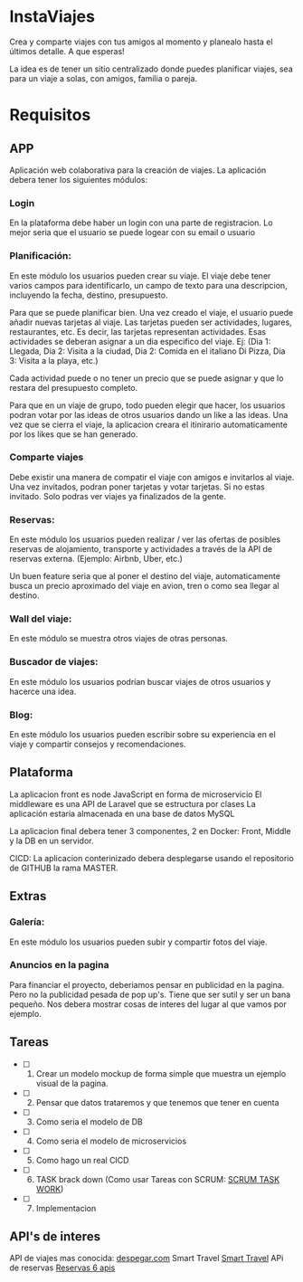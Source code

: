 # InstaViajes
Crea y comparte viajes con tus amigos al momento y planealo hasta el últimos detalle. A que esperas! 

La idea es de tener un sitio centralizado donde puedes planificar viajes, sea para un viaje a solas, con amigos, familia o pareja. 

# Requisitos

## APP
Aplicación web colaborativa para la creación de viajes. La aplicación debera tener los siguientes módulos:

### Login 
En la plataforma debe haber un login con una parte de registracion. Lo mejor seria que el usuario se puede logear con su email o usuario

### Planificación: 
En este módulo los usuarios pueden crear su viaje. El viaje debe tener varios campos para identificarlo, un campo de texto para una descripcion, incluyendo la fecha, destino, presupuesto.

Para que se puede planificar bien. Una vez creado el viaje, el usuario puede añadir nuevas tarjetas al viaje. Las tarjetas pueden ser actividades, lugares, restaurantes, etc. Es decir, las tarjetas representan actividades. Esas actividades se deberan asignar a un dia especifico del viaje. 
Ej: (Dia 1: Llegada, Dia 2: Visita a la ciudad, Dia 2: Comida en el italiano Di Pizza, Dia 3: Visita a la playa, etc.) 

Cada actividad puede o no tener un precio que se puede asignar y que lo restara del presupuesto completo.

Para que en un viaje de grupo, todo pueden elegir que hacer, los usuarios podran votar por las ideas de otros usuarios dando un like a las ideas. Una vez que se cierra el viaje, la aplicacion creara el itinirario automaticamente por los likes que se han generado.

### Comparte viajes
Debe existir una manera de compatir el viaje con amigos e invitarlos al viaje. Una vez invitados, podran poner tarjetas y votar tarjetas. Si no estas invitado. Solo podras ver viajes ya finalizados de la gente.

### Reservas: 
En este módulo los usuarios pueden realizar / ver las ofertas de posibles reservas de alojamiento, transporte y actividades a través de la API de reservas externa. (Ejemplo: Airbnb, Uber, etc.) 

Un buen feature seria que al poner el destino del viaje, automaticamente busca un precio aproximado del viaje en avion, tren o como sea llegar al destino.

### Wall del viaje: 
En este módulo se muestra otros viajes de otras personas.

### Buscador de viajes: 
En este módulo los usuarios podrían buscar viajes de otros usuarios y hacerce una idea.

### Blog: 
En este módulo los usuarios pueden escribir sobre su experiencia en el viaje y compartir consejos y recomendaciones.


## Plataforma

La aplicacion front es node JavaScript en forma de microservicio
El middleware es una API de Laravel que se estructura por clases
La aplicación estaría almacenada en una base de datos MySQL

La aplicacion final debera tener 3 componentes, 2 en Docker: Front, Middle y la DB en un servidor.

CICD: La aplicacion conterinizado debera desplegarse usando el repositorio de GITHUB la rama MASTER. 


## Extras

### Galería: 
En este módulo los usuarios pueden subir y compartir fotos del viaje.

### Anuncios en la pagina
Para financiar el proyecto, deberiamos pensar en publicidad en la pagina. Pero no la publicidad pesada de pop up's. Tiene que ser sutil y ser un bana pequeño. Nos debera mostrar cosas de interes del lugar al que vamos por ejemplo. 


## Tareas

 - [ ] 1. Crear un modelo mockup de forma simple que muestra un ejemplo
       visual de la pagina. 
 - [ ] 2. Pensar que datos trataremos y que tenemos que tener en cuenta
 - [ ] 3. Como seria el modelo de DB
 - [ ] 4. Como seria el modelo de microservicios
 - [ ] 5. Como hago un real CICD
 - [ ] 6. TASK brack down (Como usar Tareas con SCRUM: [SCRUM TASK WORK](https://manifesto.co.uk/agile-concepts-scrum-task-board/))
 - [ ] 7. Implementacion

## API's de interes

API de viajes mas conocida: [despegar.com](https://dev.despegar.com/)
Smart Travel [Smart Travel](https://www.smartvel.com/es/api-de-recomendacion-turistica/)
APi de reservas [Reservas 6 apis](https://www.instintoprogramador.com.mx/2020/12/las-6-api-de-viajes-y-reservas-mas.html)
